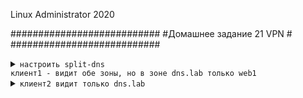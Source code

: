 Linux Administrator 2020

###########################
#Домашнее задание 21 VPN  #
###########################
         
         

<details>
<summary><code>настроить split-dns
клиент1 - видит обе зоны, но в зоне dns.lab только web1</code></summary>

</code></summary>

```


```
</details>


<details>
<summary><code>клиент2 видит только dns.lab</code></summary>

```


```

</details>

